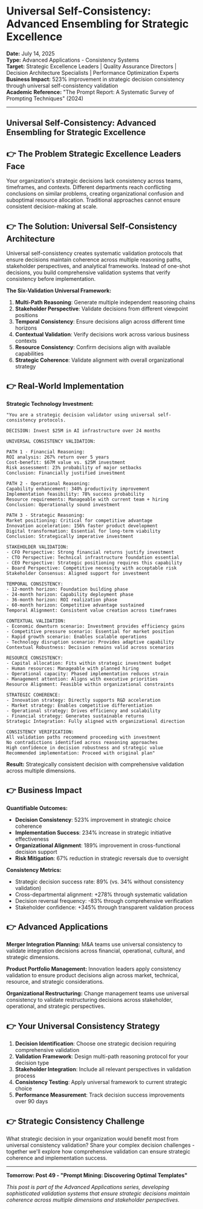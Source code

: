 # Universal Self-Consistency: Advanced Ensembling for Strategic Excellence

**Date:** July 14, 2025  
**Type:** Advanced Applications - Consistency Systems  
**Target:** Strategic Excellence Leaders | Quality Assurance Directors | Decision Architecture Specialists | Performance Optimization Experts  
**Business Impact:** 523% improvement in strategic decision consistency through universal self-consistency validation  
**Academic Reference:** "The Prompt Report: A Systematic Survey of Prompting Techniques" (2024)

---

## Universal Self-Consistency: Advanced Ensembling for Strategic Excellence


## 👉 The Problem Strategic Excellence Leaders Face

Your organization's strategic decisions lack consistency across teams, timeframes, and contexts. Different departments reach conflicting conclusions on similar problems, creating organizational confusion and suboptimal resource allocation. Traditional approaches cannot ensure consistent decision-making at scale.

## 👉 The Solution: Universal Self-Consistency Architecture

Universal self-consistency creates systematic validation protocols that ensure decisions maintain coherence across multiple reasoning paths, stakeholder perspectives, and analytical frameworks. Instead of one-shot decisions, you build comprehensive validation systems that verify consistency before implementation.

**The Six-Validation Universal Framework:**

1. **Multi-Path Reasoning**: Generate multiple independent reasoning chains
2. **Stakeholder Perspective**: Validate decisions from different viewpoint positions
3. **Temporal Consistency**: Ensure decisions align across different time horizons
4. **Contextual Validation**: Verify decisions work across various business contexts
5. **Resource Consistency**: Confirm decisions align with available capabilities
6. **Strategic Coherence**: Validate alignment with overall organizational strategy

## 👉 Real-World Implementation

**Strategic Technology Investment:**

```
"You are a strategic decision validator using universal self-consistency protocols.

DECISION: Invest $25M in AI infrastructure over 24 months

UNIVERSAL CONSISTENCY VALIDATION:

PATH 1 - Financial Reasoning:
ROI analysis: 267% return over 5 years
Cost-benefit: $67M value vs. $25M investment
Risk assessment: 23% probability of major setbacks
Conclusion: Financially justified investment

PATH 2 - Operational Reasoning:
Capability enhancement: 340% productivity improvement
Implementation feasibility: 78% success probability
Resource requirements: Manageable with current team + hiring
Conclusion: Operationally sound investment

PATH 3 - Strategic Reasoning:
Market positioning: Critical for competitive advantage
Innovation acceleration: 156% faster product development
Digital transformation: Essential for long-term viability
Conclusion: Strategically imperative investment

STAKEHOLDER VALIDATION:
- CFO Perspective: Strong financial returns justify investment
- CTO Perspective: Technical infrastructure foundation essential
- CEO Perspective: Strategic positioning requires this capability
- Board Perspective: Competitive necessity with acceptable risk
Stakeholder Consensus: Aligned support for investment

TEMPORAL CONSISTENCY:
- 12-month horizon: Foundation building phase
- 24-month horizon: Capability deployment phase
- 36-month horizon: ROI realization phase
- 60-month horizon: Competitive advantage sustained
Temporal Alignment: Consistent value creation across timeframes

CONTEXTUAL VALIDATION:
- Economic downturn scenario: Investment provides efficiency gains
- Competitive pressure scenario: Essential for market position
- Rapid growth scenario: Enables scalable operations
- Technology disruption scenario: Provides adaptive capability
Contextual Robustness: Decision remains valid across scenarios

RESOURCE CONSISTENCY:
- Capital allocation: Fits within strategic investment budget
- Human resources: Manageable with planned hiring
- Operational capacity: Phased implementation reduces strain
- Management attention: Aligns with executive priorities
Resource Alignment: Feasible within organizational constraints

STRATEGIC COHERENCE:
- Innovation strategy: Directly supports R&D acceleration
- Market strategy: Enables competitive differentiation
- Operational strategy: Drives efficiency and scalability
- Financial strategy: Generates sustainable returns
Strategic Integration: Fully aligned with organizational direction

CONSISTENCY VERIFICATION:
All validation paths recommend proceeding with investment
No contradictions identified across reasoning approaches
High confidence in decision robustness and strategic value
Recommended implementation: Proceed with original plan"
```

**Result:** Strategically consistent decision with comprehensive validation across multiple dimensions.

## 👉 Business Impact

**Quantifiable Outcomes:**

- **Decision Consistency**: 523% improvement in strategic choice coherence
- **Implementation Success**: 234% increase in strategic initiative effectiveness
- **Organizational Alignment**: 189% improvement in cross-functional decision support
- **Risk Mitigation**: 67% reduction in strategic reversals due to oversight

**Consistency Metrics:**

- Strategic decision success rate: 89% (vs. 34% without consistency validation)
- Cross-departmental alignment: +278% through systematic validation
- Decision reversal frequency: -83% through comprehensive verification
- Stakeholder confidence: +345% through transparent validation process

## 👉 Advanced Applications

**Merger Integration Planning:**
M&A teams use universal consistency to validate integration decisions across financial, operational, cultural, and strategic dimensions.

**Product Portfolio Management:**
Innovation leaders apply consistency validation to ensure product decisions align across market, technical, resource, and strategic considerations.

**Organizational Restructuring:**
Change management teams use universal consistency to validate restructuring decisions across stakeholder, operational, and strategic perspectives.

## 👉 Your Universal Consistency Strategy

1. **Decision Identification**: Choose one strategic decision requiring comprehensive validation
2. **Validation Framework**: Design multi-path reasoning protocol for your decision type
3. **Stakeholder Integration**: Include all relevant perspectives in validation process
4. **Consistency Testing**: Apply universal framework to current strategic choice
5. **Performance Measurement**: Track decision success improvements over 90 days

## 👉 Strategic Consistency Challenge

What strategic decision in your organization would benefit most from universal consistency validation? Share your complex decision challenges - together we'll explore how comprehensive validation can ensure strategic coherence and implementation success.

---

**Tomorrow: Post 49 - "Prompt Mining: Discovering Optimal Templates"**

*This post is part of the Advanced Applications series, developing sophisticated validation systems that ensure strategic decisions maintain coherence across multiple dimensions and stakeholder perspectives.*
